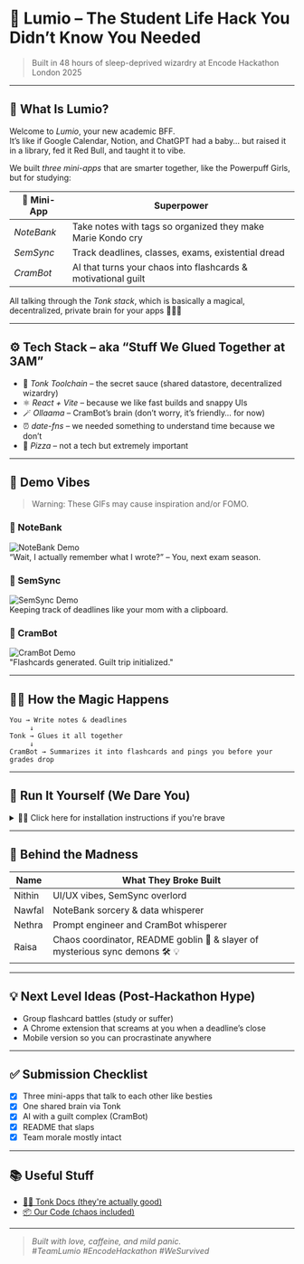 # 🌙 Lumio – The Student Life Hack You Didn’t Know You Needed

> Built in 48 hours of sleep-deprived wizardry at Encode Hackathon London 2025

---

## 🧠 What Is Lumio?

Welcome to *Lumio*, your new academic BFF.  
It’s like if Google Calendar, Notion, and ChatGPT had a baby… but raised it in a library, fed it Red Bull, and taught it to vibe.

We built *three mini-apps* that are smarter together, like the Powerpuff Girls, but for studying:

| 🧩 Mini-App   | Superpower |
|--------------|------------|
| *NoteBank* | Take notes with tags so organized they make Marie Kondo cry |
| *SemSync*  | Track deadlines, classes, exams, existential dread |
| *CramBot*  | AI that turns your chaos into flashcards & motivational guilt |

All talking through the *Tonk stack*, which is basically a magical, decentralized, private brain for your apps 🧙‍♂✨

---

## ⚙ Tech Stack – aka “Stuff We Glued Together at 3AM”

- 🧠 *Tonk Toolchain* – the secret sauce (shared datastore, decentralized wizardry)
- ⚛ *React + Vite* – because we like fast builds and snappy UIs
- 🪄 *Ollaama* – CramBot’s brain (don’t worry, it’s friendly… for now)
- ⏰ *date-fns* – we needed something to understand time because we don’t
- 🍕 *Pizza* – not a tech but extremely important

---

## 🎥 Demo Vibes

> Warning: These GIFs may cause inspiration and/or FOMO.

### 📝 NoteBank  
![NoteBank Demo](./screenshots/notebank.gif)  
“Wait, I actually remember what I wrote?” – You, next exam season.

### 📅 SemSync  
![SemSync Demo](./screenshots/semsync.gif)  
Keeping track of deadlines like your mom with a clipboard.

### 🤖 CramBot  
![CramBot Demo](./screenshots/crambot.gif)  
"Flashcards generated. Guilt trip initialized."

---

## 🕵‍♀ How the Magic Happens

```
You → Write notes & deadlines
     ↓
Tonk → Glues it all together
     ↓
CramBot → Summarizes it into flashcards and pings you before your grades drop

```
---

## 🧪 Run It Yourself (We Dare You)

<details>
<summary>👨‍💻 Click here for installation instructions if you're brave</summary>


Clone the madness
```
git clone git@github.com:raisa05/Encode-Tonk.git && cd Encode-Tonk
```

Install the chaos
```
npm install
```
Let there be light (For each app separately)
```
npm run dev
```
Then open ``` http://localhost:3000 ``` and start vibing


</details>

---

## 🧠 Behind the Madness

| Name     | What They Broke Built |
|----------|------------------------|
| Nithin   | UI/UX vibes, SemSync overlord |
| Nawfal   | NoteBank sorcery & data whisperer |
| Nethra   | Prompt engineer and CramBot whisperer |
| Raisa    | Chaos coordinator, README goblin 🧌 & slayer of mysterious sync demons 🛠 💡|

---

## 💡 Next Level Ideas (Post-Hackathon Hype)

- Group flashcard battles (study or suffer)
- A Chrome extension that screams at you when a deadline’s close
- Mobile version so you can procrastinate anywhere

---

## ✅ Submission Checklist

- [x] Three mini-apps that talk to each other like besties
- [x] One shared brain via Tonk
- [x] AI with a guilt complex (CramBot)
- [x] README that slaps
- [x] Team morale mostly intact

---

## 📚 Useful Stuff

- [🧙‍♂ Tonk Docs (they're actually good)](https://tonk-labs.github.io/tonk/)
- [📦 Our Code (chaos included)](https://github.com/raisa05/Encode-Tonk)

---

> *Built with love, caffeine, and mild panic.*  
> *#TeamLumio #EncodeHackathon #WeSurvived*
